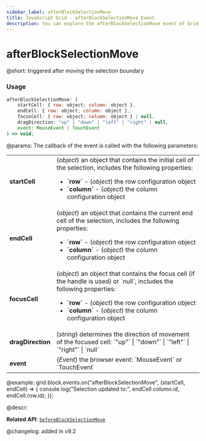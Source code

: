 ```yaml
---
sidebar_label: afterBlockSelectionMove
title: JavaScript Grid - afterBlockSelectionMove Event 
description: You can explore the afterBlockSelectionMove event of Grid block selection in the documentation of the DHTMLX JavaScript UI library. Browse developer guides and API reference, try out code examples and live demos, and download a free 30-day evaluation version of DHTMLX Suite.
---
```


# afterBlockSelectionMove

@short: triggered after moving the selection boundary

### Usage

~~~jsx
afterBlockSelectionMove: (
    startCell: { row: object; column: object },
    endCell: { row: object; column: object },
    focusCell: { row: object; column: object } | null,
    dragDirection: "up" | "down" | "left" | "right" | null,
    event: MouseEvent | TouchEvent
) => void;
~~~

@params:
The callback of the event is called with the following parameters:

<table>
    <tbody>
        <tr>
            <td><b>startCell</b></td>
            <td>(<i>object</i>) an object that contains the initial cell of the selection, includes the following properties:<ul><li><b>`row`</b> - (<i>object</i>) the row configuration object </li><li><b>`column`</b> - (<i>object</i>) the column configuration object</li></ul></td>
        </tr>
        <tr>
            <td><b>endCell</b></td>
            <td>(<i>object</i>) an object that contains the current end cell of the selection, includes the following properties:<ul><li><b>`row`</b> - (<i>object</i>) the row configuration object </li><li><b>`column`</b> - (<i>object</i>) the column configuration object</li></ul></td>
        </tr>
        <tr>
            <td><b>focusCell</b></td>
            <td>(<i>object</i>) an object that contains the focus cell (if the handle is used) or `null`, includes the following properties: <ul><li><b>`row`</b> - (<i>object</i>) the row configuration object </li><li><b>`column`</b> - (<i>object</i>) the column configuration object</li></ul></td>
        </tr>
        <tr>
            <td><b>dragDirection</b></td>
            <td>(<i>string</i>) determines the direction of movement of the focused cell: `"up"` | `"down"` | `"left"` | `"right"` | `null`</td>
        </tr>
        <tr>
            <td><b>event</b></td>
            <td>(<i>Event</i>) the browser event: `MouseEvent` or `TouchEvent`</td>
        </tr>
    </tbody>
</table>

@example:
grid.block.events.on("afterBlockSelectionMove", (startCell, endCell) => {
    console.log("Selection updated to:", endCell.column.id, endCell.row.id);
});

@descr:

**Related API**: [`beforeBlockSelectionMove`](grid/api/blockselection/beforeblockselectionmove_event.md)

@changelog:
added in v9.2